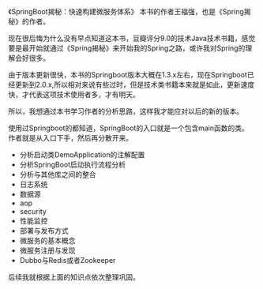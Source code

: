 
《SpringBoot揭秘：快速构建微服务体系》
本书的作者王福强，也是《Spring揭秘》的作者。

现在很后悔为什么没有早点知道这本书，豆瓣评分9.0的技术Java技术书籍，感觉要是最开始就通过《Spring揭秘》来开始我的Spring之路，或许我对Spring的理解会好很多。

由于版本更新很快，本书的Springboot版本大概在1.3.x左右，现在Springboot已经更新到2.0.x,所以相对来说有些过时，但是技术类书籍本来就是如此，更新速度快，才代表这项技术使用者多，才有明天。

所以，我想通过本书学习作者的分析思路，这样我才能应对以后的新的版本。


使用过Springboot的都知道，SpringBoot的入口就是一个包含main函数的类。
作者就是从入口下手，然后再分散开来。

- 分析启动类DemoApplication的注解配置
- 分析SpringBoot启动执行流程分析
- 分析与其他库之间的整合
- 日志系统
- 数据源
- aop
- security
- 性能监控
- 部署与发布方式
- 微服务的基本概念
- 微服务注册与发现
- Dubbo与Redis或者Zookeeper

后续我就根据上面的知识点依次整理巩固。

